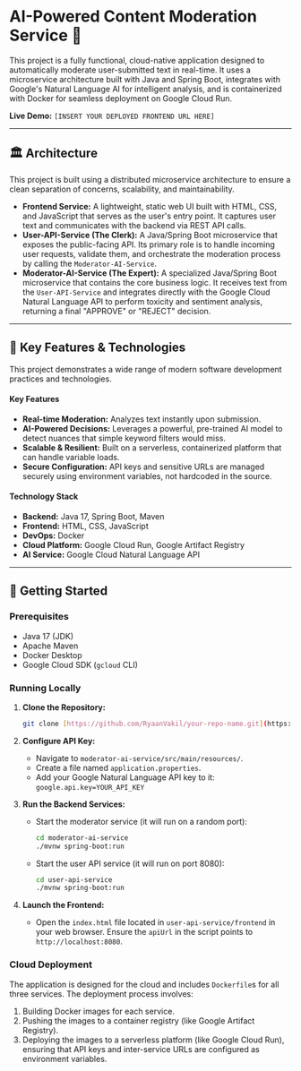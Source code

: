 # AI-Powered Content Moderation Service 🤖

This project is a fully functional, cloud-native application designed to automatically moderate user-submitted text in real-time. It uses a microservice architecture built with Java and Spring Boot, integrates with Google's Natural Language AI for intelligent analysis, and is containerized with Docker for seamless deployment on Google Cloud Run.

**Live Demo:** `[INSERT YOUR DEPLOYED FRONTEND URL HERE]`

---

## 🏛️ Architecture

This project is built using a distributed microservice architecture to ensure a clean separation of concerns, scalability, and maintainability.

* **Frontend Service:** A lightweight, static web UI built with HTML, CSS, and JavaScript that serves as the user's entry point. It captures user text and communicates with the backend via REST API calls.
* **User-API-Service (The Clerk):** A Java/Spring Boot microservice that exposes the public-facing API. Its primary role is to handle incoming user requests, validate them, and orchestrate the moderation process by calling the `Moderator-AI-Service`.
* **Moderator-AI-Service (The Expert):** A specialized Java/Spring Boot microservice that contains the core business logic. It receives text from the `User-API-Service` and integrates directly with the Google Cloud Natural Language API to perform toxicity and sentiment analysis, returning a final "APPROVE" or "REJECT" decision.



---

## 🚀 Key Features & Technologies

This project demonstrates a wide range of modern software development practices and technologies.

#### **Key Features**
* **Real-time Moderation:** Analyzes text instantly upon submission.
* **AI-Powered Decisions:** Leverages a powerful, pre-trained AI model to detect nuances that simple keyword filters would miss.
* **Scalable & Resilient:** Built on a serverless, containerized platform that can handle variable loads.
* **Secure Configuration:** API keys and sensitive URLs are managed securely using environment variables, not hardcoded in the source.

#### **Technology Stack**
* **Backend:** Java 17, Spring Boot, Maven
* **Frontend:** HTML, CSS, JavaScript
* **DevOps:** Docker
* **Cloud Platform:** Google Cloud Run, Google Artifact Registry
* **AI Service:** Google Cloud Natural Language API

---

## 🔧 Getting Started

### **Prerequisites**
* Java 17 (JDK)
* Apache Maven
* Docker Desktop
* Google Cloud SDK (`gcloud` CLI)

### **Running Locally**
1.  **Clone the Repository:**
    ```bash
    git clone [https://github.com/RyaanVakil/your-repo-name.git](https://github.com/RyaanVakil/your-repo-name.git)
    ```
2.  **Configure API Key:**
    * Navigate to `moderator-ai-service/src/main/resources/`.
    * Create a file named `application.properties`.
    * Add your Google Natural Language API key to it: `google.api.key=YOUR_API_KEY`

3.  **Run the Backend Services:**
    * Start the moderator service (it will run on a random port):
        ```bash
        cd moderator-ai-service
        ./mvnw spring-boot:run
        ```
    * Start the user API service (it will run on port 8080):
        ```bash
        cd user-api-service
        ./mvnw spring-boot:run
        ```
4.  **Launch the Frontend:**
    * Open the `index.html` file located in `user-api-service/frontend` in your web browser. Ensure the `apiUrl` in the script points to `http://localhost:8080`.

### **Cloud Deployment**
The application is designed for the cloud and includes `Dockerfile`s for all three services. The deployment process involves:
1.  Building Docker images for each service.
2.  Pushing the images to a container registry (like Google Artifact Registry).
3.  Deploying the images to a serverless platform (like Google Cloud Run), ensuring that API keys and inter-service URLs are configured as environment variables.
